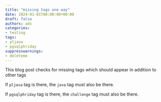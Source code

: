 ```yaml
---
title: "missing tags one way"
date: 2024-01-01T00:00:00+00:00
draft: false
authors: ads
categories:
- testing
tags:
- pljava
- pgsqlphriday
suppresswarnings:
- deleteme
---
```


This blog post checks for missing tags which should appear in addition to other tags

If `pljava` tag is there, the `java` tag must also be there.

If `pgsqlphriday` tag is there, the `challenge` tag must also be there.
